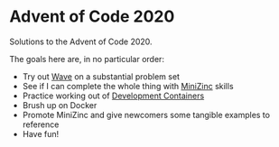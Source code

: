 # Advent of Code 2020

Solutions to the Advent of Code 2020.

The goals here are, in no particular order:
- Try out [Wave](https://www.h2o.ai/products/h2o-wave/) on a substantial problem set
- See if I can complete the whole thing with [MiniZinc](https://www.minizinc.org/) skills
- Practice working out of [Development Containers](https://code.visualstudio.com/docs/remote/containers)
- Brush up on Docker
- Promote MiniZinc and give newcomers some tangible examples to reference
- Have fun!